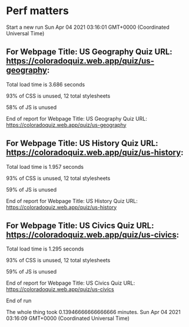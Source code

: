 # Perf matters


Start a new run
Sun Apr 04 2021 03:16:01 GMT+0000 (Coordinated Universal Time)








## For Webpage Title: US Geography Quiz URL: https://coloradoquiz.web.app/quiz/us-geography: 


Total load time is 3.686 seconds


93% of CSS is unused, 12 total stylesheets


58% of JS is unused


End of report for Webpage Title: US Geography Quiz URL: https://coloradoquiz.web.app/quiz/us-geography




## For Webpage Title: US History Quiz URL: https://coloradoquiz.web.app/quiz/us-history: 


Total load time is 1.957 seconds


93% of CSS is unused, 12 total stylesheets


59% of JS is unused


End of report for Webpage Title: US History Quiz URL: https://coloradoquiz.web.app/quiz/us-history




## For Webpage Title: US Civics Quiz URL: https://coloradoquiz.web.app/quiz/us-civics: 


Total load time is 1.295 seconds


93% of CSS is unused, 12 total stylesheets


59% of JS is unused


End of report for Webpage Title: US Civics Quiz URL: https://coloradoquiz.web.app/quiz/us-civics


End of run


The whole thing took 0.13946666666666666 minutes.
Sun Apr 04 2021 03:16:09 GMT+0000 (Coordinated Universal Time)




